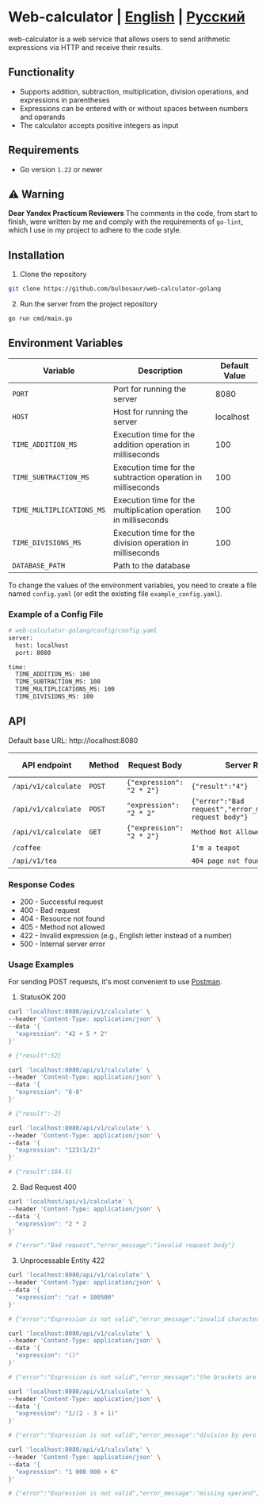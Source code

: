 
# Web-calculator | [English](README.eng.md) | [Русский](README.md)

web-calculator is a web service that allows users to send arithmetic expressions via HTTP and receive their results.

## Functionality

- Supports addition, subtraction, multiplication, division operations, and expressions in parentheses
- Expressions can be entered with or without spaces between numbers and operands
- The calculator accepts positive integers as input

## Requirements

- Go version ```1.22``` or newer

## ⚠️ Warning
**Dear Yandex Practicum Reviewers**
The comments in the code, from start to finish, were written by me and comply with the requirements of ```go-lint```, which I use in my project to adhere to the code style.

## Installation

1. Clone the repository

```bash
git clone https://github.com/bulbosaur/web-calculator-golang
```

2. Run the server from the project repository
   
``` bash
go run cmd/main.go
```

## Environment Variables

| Variable                  | Description                                                    | Default Value |
|---------------------------|----------------------------------------------------------------|---------------|
| ```PORT```                      | Port for running the server                                    | 8080          |
| ```HOST```                      | Host for running the server                                    | localhost     |
| ```TIME_ADDITION_MS```          | Execution time for the addition operation in milliseconds      | 100           |
| ```TIME_SUBTRACTION_MS```       | Execution time for the subtraction operation in milliseconds   | 100           |
| ```TIME_MULTIPLICATIONS_MS```   | Execution time for the multiplication operation in milliseconds| 100           |
| ```TIME_DIVISIONS_MS```         | Execution time for the division operation in milliseconds      | 100           |
| ```DATABASE_PATH```             | Path to the database                                           |               |

To change the values of the environment variables, you need to create a file named ```config.yaml``` (or edit the existing file ```example_config.yaml```).

### Example of a Config File

```bash
# web-calculator-golang/config/config.yaml
server:
  host: localhost
  port: 8080

time:
  TIME_ADDITION_MS: 100
  TIME_SUBTRACTION_MS: 100
  TIME_MULTIPLICATIONS_MS: 100
  TIME_DIVISIONS_MS: 100
```

## API

Default base URL: http://localhost:8080

| API endpoint | Method | Request Body | Server Response | Response Code |
|--------------|--------|--------------|-----------------|---------------|
| ```/api/v1/calculate``` | ```POST``` | ```{"expression": "2 * 2"}``` | ```{"result":"4"}``` | 200 |
| ```/api/v1/calculate``` | ```POST``` | ```"expression": "2 * 2"``` | ```{"error":"Bad request","error_message":"invalid request body"}``` | 400 |
| ```/api/v1/calculate``` | ```GET``` | ```{"expression": "2 * 2"}``` | ```Method Not Allowed``` | 405 |
| ```/coffee``` | | | ```I'm a teapot``` | 418 |
| ```/api/v1/tea``` | | | ```404 page not found``` | 404 |

### Response Codes

- 200 - Successful request
- 400 - Bad request
- 404 - Resource not found
- 405 - Method not allowed
- 422 - Invalid expression (e.g., English letter instead of a number)
- 500 - Internal server error

### Usage Examples

For sending POST requests, it's most convenient to use [Postman](https://www.postman.com/downloads/).

1. StatusOK 200

```bash
curl 'localhost:8080/api/v1/calculate' \
--header 'Content-Type: application/json' \
--data '{
  "expression": "42 + 5 * 2"
}'

# {"result":52}
```

```bash
curl 'localhost:8080/api/v1/calculate' \
--header 'Content-Type: application/json' \
--data '{
  "expression": "6-8"
}'

# {"result":-2}
```

```bash
curl 'localhost:8080/api/v1/calculate' \
--header 'Content-Type: application/json' \
--data '{
  "expression": "123(3/2)"
}'

# {"result":184.5}
```

2. Bad Request 400

```bash
curl 'localhost/api/v1/calculate' \
--header 'Content-Type: application/json' \
--data '{
  "expression": "2 * 2
}'

# {"error":"Bad request","error_message":"invalid request body"}
```

3. Unprocessable Entity 422

```bash
curl 'localhost:8080/api/v1/calculate' \
--header 'Content-Type: application/json' \
--data '{
  "expression": "cat + 100500"
}'

# {"error":"Expression is not valid","error_message":"invalid characters in expression"}
```

```bash
curl 'localhost:8080/api/v1/calculate' \
--header 'Content-Type: application/json' \
--data '{
  "expression": "()"
}'

# {"error":"Expression is not valid","error_message":"the brackets are empty"}
```

```bash
curl 'localhost:8080/api/v1/calculate' \
--header 'Content-Type: application/json' \
--data '{
  "expression": "1/(2 - 3 + 1)"
}'

# {"error":"Expression is not valid","error_message":"division by zero is not allowed"}
```

```bash
curl 'localhost:8080/api/v1/calculate' \
--header 'Content-Type: application/json' \
--data '{
  "expression": "1 000 000 + 6"
}'

# {"error":"Expression is not valid","error_message":"missing operand"}
```